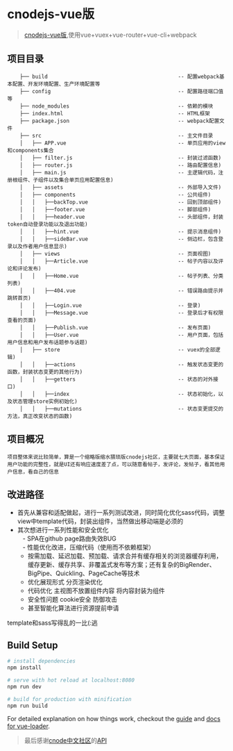 # cnodejs-vue版

> [cnodejs-vue版](https://allenliu6.github.io/cnode-vue/ "cnodejs-vue版"),使用vue+vuex+vue-router+vue-cli+webpack

 
## 项目目录  

```
    ├── build                                          -- 配置webpack基本配置、开发环境配置、生产环境配置等
    ├── config                                         -- 配置路径端口值等
    ├── node_modules                                   -- 依赖的模块
    ├── index.html                                     -- HTML框架
    ├── package.json                                   -- webpack配置文件
    ├── src                                            -- 主文件目录
    │   ├── APP.vue                                    -- 单页应用的view和components集合
    │   ├── filter.js                                  -- 封装过滤函数)
    │   ├── router.js                                  -- 路由配置信息)
    │   ├── main.js                                    -- 主逻辑代码，注册根组件、子组件以及集合单页应用配置信息)
    │   ├── assets                                     -- 外部导入文件)
    │   ├── components                                 -- 公共组件)
    │   │   ├──backTop.vue                             -- 回到顶部组件)
    │   │   ├──footer.vue                              -- 脚部组件)
    │   │   ├──header.vue                              -- 头部组件，封装token自动登录功能以及退出功能)
    │   │   ├──hint.vue                                -- 提示消息组件)
    │   │   ├──sideBar.vue                             -- 侧边栏，包含登录以及作者用户信息显示)
    │   ├── views                                      -- 页面视图)
    │   │   ├──Article.vue                             -- 帖子内容以及评论和评论发布)
    │   │   ├──Home.vue                                -- 帖子列表、分类列表)
    │   │   ├──404.vue                                 -- 错误路由提示并跳转首页)
    │   │   ├──Login.vue                               -- 登录)
    │   │   ├──Message.vue                             -- 登录后才有权限查看的页面)
    │   │   ├──Publish.vue                             -- 发布页面)
    │   │   ├──User.vue                                -- 用户页面，包括用户信息和用户发布话题参与话题)
    │   ├── store                                      -- vuex的全部逻辑)
    │   │   ├──actions                                 -- 触发状态变更的函数，封装状态变更的其他行为)
    │   │   ├──getters                                 -- 状态的对外接口)
    │   │   ├──index                                   -- 状态初始化，以及状态管理store实例初始化)
    │   │   ├──mutations                               -- 状态变更提交的方法，真正改变状态的函数)
``` 
  
## 项目概况  
    项目整体来说比较简单，算是一个缩略版缩水猥琐版cnodejs社区，主要就七大页面，基本保证用户功能的完整性，就是UI还有响应速度差了点，可以随意看帖子，发评论，发帖子，看其他用户信息，看自己的信息  

  
## 改进路径

- 首先从兼容和适配做起，进行一系列测试改进，同时简化优化sass代码，调整view中template代码，封装出组件，当然做出移动端是必须的  
- 其次想进行一系列性能和安全优化  
    - SPA在github page路由失效BUG  
    - 性能优化改进，压缩代码（使用而不依赖框架）  
    - 按需加载、延迟加载、预加载、请求合并有缓存相关的浏览器缓存利用，缓存更新、缓存共享、非覆盖式发布等方案；还有复杂的BigRender、BigPipe、Quickling、PageCache等技术  
    - 优化展现形式  分页渲染优化  
    - 代码优化  主视图不放置组件内容  将内容封装为组件  
    - 安全性问题  cookie安全  防御攻击  
    - 甚至智能化算法进行资源提前申请  

template和sass写得乱的一比(:逃

    
## Build Setup

``` bash
# install dependencies
npm install

# serve with hot reload at localhost:8080
npm run dev

# build for production with minification
npm run build
```

For detailed explanation on how things work, checkout the [guide](http://vuejs-templates.github.io/webpack/) and [docs for vue-loader](http://vuejs.github.io/vue-loader).

  
> 最后感谢[cnode中文社区](https://cnodejs.org "cnode中文社区主页")的[API](https://cnodejs.org/api "cnode中文社区API页面")
